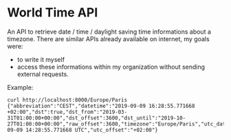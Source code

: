 # World Time API
An API to retrieve date / time / daylight saving time informations about a timezone.
There are similar APIs already available on internet, my goals were:
- to write it myself
- access these informations within my organization without sending external requests.

Example:
```
curl http://localhost:8000/Europe/Paris
{"abbreviation":"CEST","datetime":"2019-09-09 16:28:55.771668 +02:00","dst":true,"dst_from":"2019-03-31T01:00:00+00:00","dst_offset":3600,"dst_until":"2019-10-27T01:00:00+00:00","raw_offset":3600,"timezone":"Europe/Paris","utc_datetime":"2019-09-09 14:28:55.771668 UTC","utc_offset":"+02:00"}
```